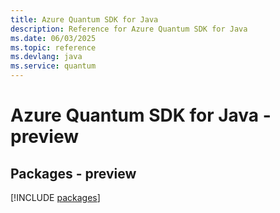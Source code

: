 ```yaml
---
title: Azure Quantum SDK for Java
description: Reference for Azure Quantum SDK for Java
ms.date: 06/03/2025
ms.topic: reference
ms.devlang: java
ms.service: quantum
---
```

# Azure Quantum SDK for Java - preview
## Packages - preview
[!INCLUDE [packages](quantum-index.md)]